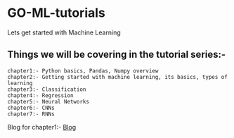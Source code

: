 # GO-ML-tutorials
Lets get started with Machine Learning

## Things we will be covering in the tutorial series:-

    chapter1:- Python basics, Pandas, Numpy overview
    chapter2:- Getting started with machine learning, its basics, types of learning
    chapter3:- Classification
    chapter4:- Regression
    chapter5:- Neural Networks
    chapter6:- CNNs
    chapter7:- RNNs


Blog for chapter1:- <a href="https://medium.com/@abhishekpatnaik77/getting-started-with-machine-learning-go-ml-346c36d8211d">Blog</a>
          
